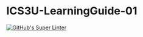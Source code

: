 # ICS3U-LearningGuide-01

[![GitHub's Super Linter](https://github.com/Ethan-Prieur1/ICS3U-LearningGuide-1/workflows/GitHub's%20Super%20Linter/badge.svg)](https://github.com/Ethan-Prieur1/ICS3U-LearningGuide-1/actions)
